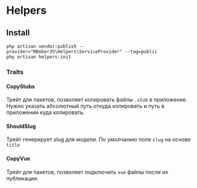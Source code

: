 # Helpers

## Install

    php artisan vendor:publish --provider="MBober35\Helpers\ServiceProvider" --tag=public
    php artisan helpers:init

### Traits

#### CopyStubs

Трейт для пакетов, позволяет копировать файлы `.stub` в приложение. Нужно указать абсолютный путь откуда копировать и путь в приложении куда копировать.

#### ShouldSlug

Трейт генерирует slug для модели. По умолчанию поле `slug` на основе `title`

#### CopyVue

Трейт для пакетов, позволяет подключить `vue` файлы после их публикации.